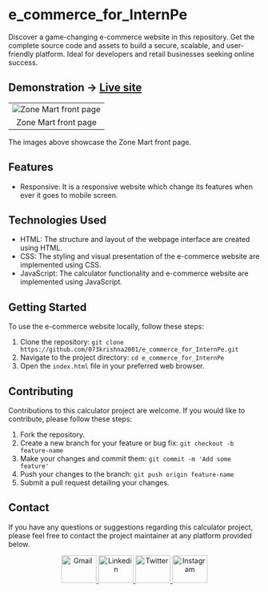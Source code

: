 # e_commerce_for_InternPe
Discover a game-changing e-commerce website in this repository. Get the complete source code and assets to build a secure, scalable, and user-friendly platform. Ideal for developers and retail businesses seeking online success.


## Demonstration -> [Live site](https://073krishna2001.github.io/Calculator_for_InternPe/)

<table>
  <tr>
    <td align="center">
      <img src="https://github.com/073krishna2001/e_commerce_for_InternPe/assets/96362071/59e3db30-dfe4-449c-a6a3-ce9f0608745a" alt="Zone Mart front page">
    </td>
  </tr>
  <tr>
    <td align="center">Zone Mart front page</td>
  </tr>
</table>

The images above showcase the Zone Mart front page.


## Features

- Responsive: It is a responsive website which change its features when ever it goes to mobile screen.


## Technologies Used

- HTML: The structure and layout of the webpage interface are created using HTML.
- CSS: The styling and visual presentation of the e-commerce website are implemented using CSS.
- JavaScript: The calculator functionality and e-commerce website are implemented using JavaScript.


## Getting Started

To use the e-commerce website locally, follow these steps:

1. Clone the repository: `git clone https://github.com/073krishna2001/e_commerce_for_InternPe.git`
2. Navigate to the project directory: `cd e_commerce_for_InternPe`
3. Open the `index.html` file in your preferred web browser.


## Contributing

Contributions to this calculator project are welcome. If you would like to contribute, please follow these steps:

1. Fork the repository.
2. Create a new branch for your feature or bug fix: `git checkout -b feature-name`
3. Make your changes and commit them: `git commit -m 'Add some feature'`
4. Push your changes to the branch: `git push origin feature-name`
5. Submit a pull request detailing your changes.


## Contact

If you have any questions or suggestions regarding this calculator project, please feel free to contact the project maintainer at any platform provided below.

<div align="center">
  <a href="mailto:073krishna2002@gmail.com" target="_blank" rel="noreferrer">
  <img src="https://cdn.worldvectorlogo.com/logos/gmail-icon-2.svg" alt="Gmail" width="70" height="55">
  </a>
  <a href="https://www.linkedin.com/in/krishna-pratap-singh-7b0b61228/" target="_blank" rel="noreferrer">
  <img src="https://cdn.worldvectorlogo.com/logos/linkedin-icon-2.svg" alt="Linkedin" width="70" height="55">
  </a>
  <a href="https://twitter.com/Krishna99141626" target="_blank" rel="noreferrer">
  <img src="https://cdn.worldvectorlogo.com/logos/twitter-6.svg" alt="Twitter" width="70" height="55">
  </a>
  <a href="https://www.instagram.com/073krishna2001/" target="_blank" rel="noreferrer">
  <img src="https://cdn.worldvectorlogo.com/logos/instagram-2016-5.svg" alt="Instagram" width="70" height="55">
  </a>
</div>
